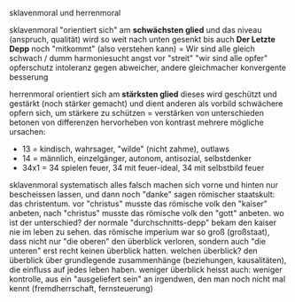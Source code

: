 sklavenmoral und herrenmoral

sklavenmoral
"orientiert sich"
am <b>schwächsten glied</b>
und das niveau (anspruch, qualität)
wird so weit nach unten gesenkt
bis auch <b>Der Letzte Depp</b>
noch "mitkommt" (also verstehen kann)
= Wir sind alle gleich schwach / dumm
harmoniesucht
angst vor "streit"
"wir sind alle opfer"
opferschutz
intoleranz gegen abweicher, andere
gleichmacher
konvergente besserung

herrenmoral
orientiert sich am <b>stärksten glied</b>
dieses wird geschützt und gestärkt (noch stärker gemacht)
und dient anderen als vorbild
schwächere opfern sich, um stärkere zu schützen
= verstärken von unterschieden
betonen von differenzen
hervorheben von kontrast
mehrere mögliche ursachen:
* 13 = kindisch, wahrsager, "wilde" (nicht zahme), outlaws
* 14 = männlich, einzelgänger, autonom, antisozial, selbstdenker
* 34x1 = 34 spielen feuer, 34 mit feuer-ideal, 34 mit selbstbild feuer







sklavenmoral
systematisch alles falsch machen
sich vorne und hinten nur bescheissen lassen, und dann noch "danke" sagen
römischer staatskult: das christentum.
vor "christus" musste das römische volk den "kaiser" anbeten,
nach "christus" musste das römische volk den "gott" anbeten.
wo ist der unterschied?
der normale "durchschnitts-depp" bekam den kaiser nie im leben zu sehen.
das römische imperium war so groß (großstaat),
dass nicht nur "die oberen" den überblick verloren,
sondern auch "die unteren" erst recht keinen überblick hatten.
welchen überblick?
den überblick über grundlegende zusammenhänge (beziehungen, kausalitäten),
die einfluss auf jedes leben haben.
weniger überblick heisst auch: weniger kontrolle,
aus ein "ausgeliefert sein" an irgendwen,
den man noch nicht mal kennt (fremdherrschaft, fernsteuerung)

